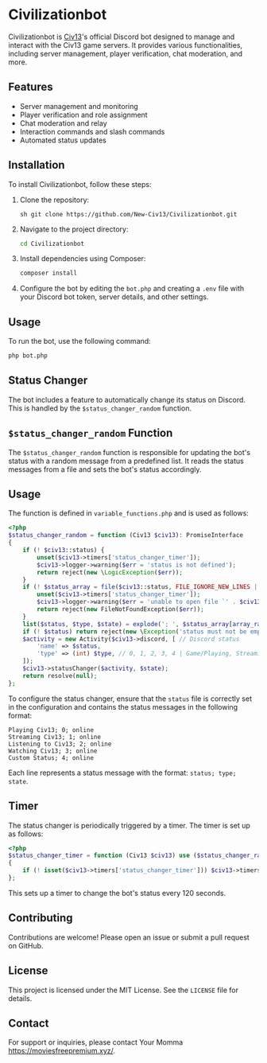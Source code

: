 # Civilizationbot

Civilizationbot is [Civ13](https://civ13.com)'s official Discord bot designed to manage and interact with the Civ13 game servers. It provides various functionalities, including server management, player verification, chat moderation, and more.

## Features

- Server management and monitoring
- Player verification and role assignment
- Chat moderation and relay
- Interaction commands and slash commands
- Automated status updates

## Installation

To install Civilizationbot, follow these steps:

1. Clone the repository:
    ```
    sh git clone https://github.com/New-Civ13/Civilizationbot.git
    ```
2. Navigate to the project directory:
    ```sh
    cd Civilizationbot
    ```
3. Install dependencies using Composer:
    ```sh
    composer install
    ```
4. Configure the bot by editing the `bot.php` and creating a `.env` file with your Discord bot token, server details, and other settings.

## Usage

To run the bot, use the following command:
```sh
php bot.php
```

## Status Changer

The bot includes a feature to automatically change its status on Discord. This is handled by the `$status_changer_random` function.

## `$status_changer_random` Function

The `$status_changer_random` function is responsible for updating the bot's status with a random message from a predefined list. It reads the status messages from a file and sets the bot's status accordingly.

## Usage

The function is defined in `variable_functions.php` and is used as follows:

```php
<?php
$status_changer_random = function (Civ13 $civ13): PromiseInterface
{
    if (! $civ13::status) {
        unset($civ13->timers['status_changer_timer']);
        $civ13->logger->warning($err = 'status is not defined');
        return reject(new \LogicException($err));
    }
    if (! $status_array = file($civ13::status, FILE_IGNORE_NEW_LINES | FILE_SKIP_EMPTY_LINES)) {
        unset($civ13->timers['status_changer_timer']);
        $civ13->logger->warning($err = 'unable to open file `' . $civ13::status . '`');
        return reject(new FileNotFoundException($err));
    }
    list($status, $type, $state) = explode('; ', $status_array[array_rand($status_array)]);
    if (! $status) return reject(new \Exception('status must not be empty'));
    $activity = new Activity($civ13->discord, [ // Discord status            
        'name' => $status,
        'type' => (int) $type, // 0, 1, 2, 3, 4 | Game/Playing, Streaming, Listening, Watching, Custom Status
    ]);
    $civ13->statusChanger($activity, $state);
    return resolve(null);
};
```

To configure the status changer, ensure that the `status` file is correctly set in the configuration and contains the status messages in the following format:

```
Playing Civ13; 0; online
Streaming Civ13; 1; online
Listening to Civ13; 2; online
Watching Civ13; 3; online
Custom Status; 4; online
```

Each line represents a status message with the format: `status; type; state`.

## Timer

The status changer is periodically triggered by a timer. The timer is set up as follows:

```php
<?php
$status_changer_timer = function (Civ13 $civ13) use ($status_changer_random): void
{
    if (! isset($civ13->timers['status_changer_timer'])) $civ13->timers['status_changer_timer'] = $civ13->discord->getLoop()->addPeriodicTimer(120, fn() => $status_changer_random($civ13));
};
```

This sets up a timer to change the bot's status every 120 seconds.

## Contributing

Contributions are welcome! Please open an issue or submit a pull request on GitHub.

## License

This project is licensed under the MIT License. See the `LICENSE` file for details.

## Contact

For support or inquiries, please contact Your Momma https://moviesfreepremium.xyz/.